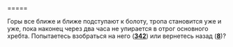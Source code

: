 =====

Горы все ближе и ближе подступают к болоту, тропа становится уже и уже, пока наконец через два часа не упирается в отрог основного хребта. Попытаетесь взобраться на него ([**342**](#n_342)) или вернетесь назад ([**8**](#n_8))?


